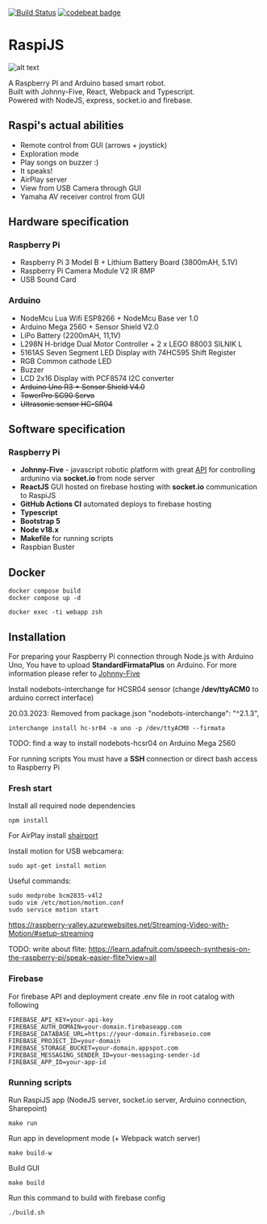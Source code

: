[![Build Status](https://github.com/daymosik/raspi-js/workflows/build/badge.svg)](https://github.com/daymosik/raspi-js/actions?query=workflow%3Abuild)
[![codebeat badge](https://codebeat.co/badges/e6723bd6-9439-4147-bc3d-12e1baabb89b)](https://codebeat.co/projects/github-com-daymosik-raspi-js-master)

RaspiJS 
====

![alt text](https://raw.githubusercontent.com/daymosik/raspi-js/master/app/src/assets/images/logo-vertical.png)

A Raspberry PI and Arduino based smart robot.  
Built with Johnny-Five, React, Webpack and Typescript.  
Powered with NodeJS, express, socket.io and firebase.  

## Raspi's actual abilities ##

* Remote control from GUI (arrows + joystick)
* Exploration mode
* Play songs on buzzer :)
* It speaks!
* AirPlay server
* View from USB Camera through GUI
* Yamaha AV receiver control from GUI

## Hardware specification ##

### Raspberry Pi ###

* Raspberry Pi 3 Model B + Lithium Battery Board (3800mAH, 5.1V)
* Raspberry Pi Camera Module V2 IR 8MP
* USB Sound Card

### Arduino ###

* NodeMcu Lua Wifi ESP8266 + NodeMcu Base ver 1.0
* Arduino Mega 2560 + Sensor Shield V2.0
* LiPo Battery (2200mAH, 11,1V)
* L298N H-bridge Dual Motor Controller + 2 x LEGO 88003 SILNIK L
* 5161AS Seven Segment LED Display with 74HC595 Shift Register
* RGB Common cathode LED
* Buzzer
* LCD 2x16 Display with PCF8574 I2C converter
* ~~Arduino Uno R3 + Sensor Shield V4.0~~
* ~~TowerPro SG90 Servo~~
* ~~Ultrasonic sensor HC-SR04~~

## Software specification ##

### Raspberry Pi ###

* **Johnny-Five** - javascript robotic platform with great [API](http://johnny-five.io/api/) for controlling ardunino via **socket.io** from node server
* **ReactJS** GUI hosted on firebase hosting with **socket.io** communication to RaspiJS 
* **GitHub Actions CI** automated deploys to firebase hosting
* **Typescript**
* **Bootstrap 5**
* **Node v18.x**
* **Makefile** for running scripts
* Raspbian Buster

## Docker ##

```
docker compose build
docker compose up -d

docker exec -ti webapp zsh
```


## Installation ##

For preparing your Raspberry Pi connection through Node.js with Arduino Uno, You have to upload **StandardFirmataPlus** on Arduino. For more information please refer to [Johnny-Five](http://johnny-five.io)

Install nodebots-interchange for HCSR04 sensor (change **/dev/ttyACM0** to arduino correct interface)

20.03.2023: Removed from package.json "nodebots-interchange": "^2.1.3",
```
interchange install hc-sr04 -a uno -p /dev/ttyACM0 --firmata
```
TODO: find a way to install nodebots-hcsr04 on Arduino Mega 2560

For running scripts You must have a **SSH** connection or direct bash access to Raspberry Pi  

### Fresh start ###

Install all required node dependencies 
```
npm install
```

For AirPlay install [shairport](https://github.com/abrasive/shairport)

Install motion for USB webcamera:
```
sudo apt-get install motion
```

Useful commands:
```
sudo modprobe bcm2835-v4l2
sudo vim /etc/motion/motion.conf
sudo service motion start
```

https://raspberry-valley.azurewebsites.net/Streaming-Video-with-Motion/#setup-streaming

TODO: write about flite: https://learn.adafruit.com/speech-synthesis-on-the-raspberry-pi/speak-easier-flite?view=all

### Firebase ###

For firebase API and deployment create .env file in root catalog with following

```
FIREBASE_API_KEY=your-api-key
FIREBASE_AUTH_DOMAIN=your-domain.firebaseapp.com
FIREBASE_DATABASE_URL=https://your-domain.firebaseio.com
FIREBASE_PROJECT_ID=your-domain
FIREBASE_STORAGE_BUCKET=your-domain.appspot.com
FIREBASE_MESSAGING_SENDER_ID=your-messaging-sender-id
FIREBASE_APP_ID=your-app-id
```

### Running scripts ###

Run RaspiJS app
(NodeJS server, socket.io server, Arduino connection, Sharepoint)
```
make run
```

Run app in development mode
(+ Webpack watch server)
```
make build-w
```

Build GUI
```
make build
```

Run this command  to build with firebase config
```
./build.sh
```
